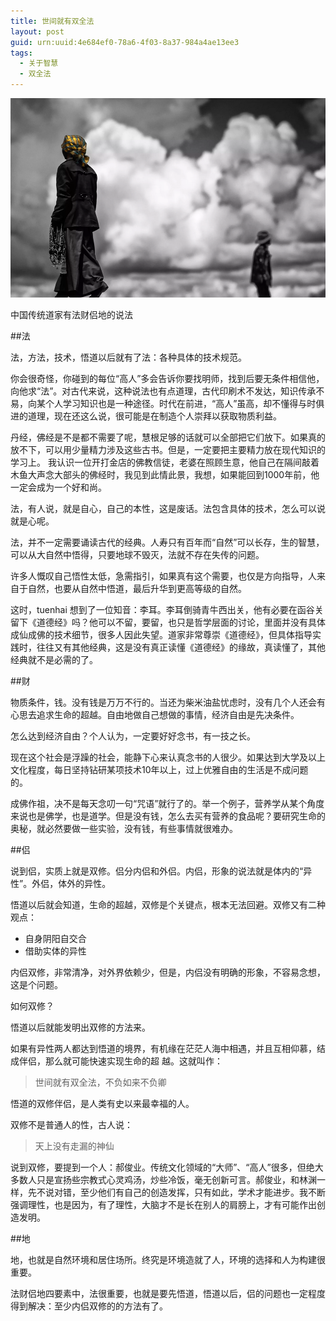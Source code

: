 ```yaml
---
title: 世间就有双全法
layout: post
guid: urn:uuid:4e684ef0-78a6-4f03-8a37-984a4ae13ee3
tags:
  - 关于智慧
  - 双全法
---
```



[![](/media/files/2011/08/24/zh-sqf.png)](http://7vikpt.com1.z0.glb.clouddn.com/zh-sqf.png)

中国传统道家有法财侣地的说法

##法

法，方法，技术，悟道以后就有了法：各种具体的技术规范。

你会很奇怪，你碰到的每位“高人”多会告诉你要找明师，找到后要无条件相信他，向他求“法”。对古代来说，这种说法也有点道理，古代印刷术不发达，知识传承不易，向某个人学习知识也是一种途径。时代在前进，“高人”虽高，却不懂得与时俱进的道理，现在还这么说，很可能是在制造个人崇拜以获取物质利益。

丹经，佛经是不是都不需要了呢，慧根足够的话就可以全部把它们放下。如果真的放不下，可以用少量精力涉及这些古书。但是，一定要把主要精力放在现代知识的学习上。 我认识一位开打金店的佛教信徒，老婆在照顾生意，他自己在隔间敲着木鱼大声念大部头的佛经时，我见到此情此景，我想，如果能回到1000年前，他一定会成为一个好和尚。

法，有人说，就是自心，自己的本性，这是废话。法包含具体的技术，怎么可以说就是心呢。

法，并不一定需要诵读古代的经典。人寿只有百年而“自然”可以长存，生的智慧，可以从大自然中悟得，只要地球不毁灭，法就不存在失传的问题。

许多人慨叹自己悟性太低，急需指引，如果真有这个需要，也仅是方向指导，人来自于自然，也要从自然中悟道，最后升华到更高等级的自然。

这时，tuenhai 想到了一位知音：李耳。李耳倒骑青牛西出关，他有必要在函谷关留下《道德经》吗？他可以不留，要留，也只是哲学层面的讨论，里面并没有具体成仙成佛的技术细节，很多人因此失望。道家非常尊崇《道德经》，但具体指导实践时，往往又有其他经典，这是没有真正读懂《道德经》的缘故，真读懂了，其他经典就不是必需的了。

##财

物质条件，钱。没有钱是万万不行的。当还为柴米油盐忧虑时，没有几个人还会有心思去追求生命的超越。自由地做自己想做的事情，经济自由是先决条件。

怎么达到经济自由？个人认为，一定要好好念书，有一技之长。

现在这个社会是浮躁的社会，能静下心来认真念书的人很少。如果达到大学及以上文化程度，每日坚持钻研某项技术10年以上，过上优雅自由的生活是不成问题的。

成佛作祖，决不是每天念叨一句“咒语”就行了的。举一个例子，营养学从某个角度来说也是佛学，也是道学。但是没有钱，怎么去买有营养的食品呢？要研究生命的奥秘，就必然要做一些实验，没有钱，有些事情就很难办。

##侣

说到侣，实质上就是双修。侣分内侣和外侣。内侣，形象的说法就是体内的“异性”。外侣，体外的异性。

悟道以后就会知道，生命的超越，双修是个关键点，根本无法回避。双修又有二种观点：

*  自身阴阳自交合
*  借助实体的异性

内侣双修，非常清净，对外界依赖少，但是，内侣没有明确的形象，不容易念想，这是个问题。

如何双修？

悟道以后就能发明出双修的方法来。

如果有异性两人都达到悟道的境界，有机缘在茫茫人海中相遇，并且互相仰慕，结成伴侣，那么就可能快速实现生命的超
越。这就叫作：

>世间就有双全法，不负如来不负卿

悟道的双修伴侣，是人类有史以来最幸福的人。

双修不是普通人的性，古人说：

>天上没有走漏的神仙

说到双修，要提到一个人：郝俊业。传统文化领域的“大师”、“高人”很多，但绝大多数人只是宣扬些宗教式心灵鸡汤，炒些冷饭，毫无创新可言。郝俊业，和林渊一样，先不说对错，至少他们有自己的创造发挥，只有如此，学术才能进步。我不断强调理性，也是因为，有了理性，大脑才不是长在别人的肩膀上，才有可能作出创造发明。

##地

地，也就是自然环境和居住场所。终究是环境造就了人，环境的选择和人为构建很重要。

法财侣地四要素中，法很重要，也就是要先悟道，悟道以后，侣的问题也一定程度得到解决：至少内侣双修的的方法有了。